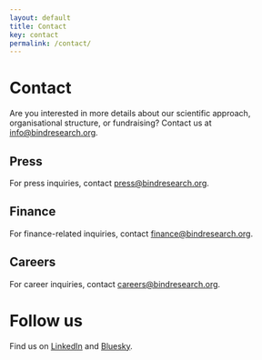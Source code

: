 ```yaml
---
layout: default
title: Contact
key: contact
permalink: /contact/
---
```

# Contact
Are you interested in more details about our scientific approach, organisational structure, or fundraising? Contact us at <a href="mailto:info@bindresearch.org">info@bindresearch.org</a>.

## Press
For press inquiries, contact <a href="mailto:press@bindresearch.org">press@bindresearch.org</a>.

## Finance
For finance-related inquiries, contact <a href="mailto:finance@bindresearch.org">finance@bindresearch.org</a>.

## Careers
For career inquiries, contact <a href="mailto:careers@bindresearch.org">careers@bindresearch.org</a>.

# Follow us
Find us on [LinkedIn](https://www.linkedin.com/company/bind-research) and [Bluesky](https://bsky.app/profile/bindresearch.org).
